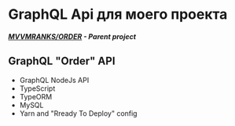 # GraphQL Api для моего проекта

##### [MVVMRANKS/ORDER](https://github.com/stercoris/mvvm-ranks) - Parent project

## GraphQL "Order" API 

- GraphQL NodeJs API
- TypeScript
- TypeORM
- MySQL
- Yarn and "Rready To Deploy" config
